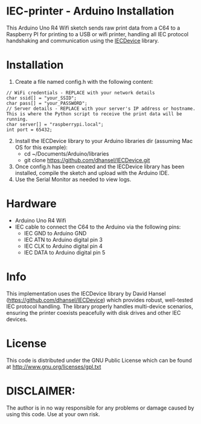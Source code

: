 # IEC-printer - Arduino Installation

This Arduino Uno R4 Wifi sketch sends raw print data from a C64 to a Raspberry PI for printing to a USB or wifi printer, handling all IEC protocol handshaking and communication using the  [IECDevice](https://github.com/dhansel/IECDevice) library.

# Installation
1. Create a file named config.h with the following content:
```
// WiFi credentials - REPLACE with your network details
char ssid[] = "your_SSID";
char pass[] = "your_PASSWORD";
// Server details - REPLACE with your server's IP address or hostname. This is where the Python script to receive the print data will be running.
char server[] = "raspberrypi.local";
int port = 65432;
```
2. Install the IECDevice library to your Arduino libraries dir (assuming Mac OS for this example):
    * cd ~/Documents/Arduino/libraries
    * git clone https://github.com/dhansel/IECDevice.git
3. Once config.h has been created and the IECDevice library has been installed, compile the sketch and upload with the Arduino IDE.
4. Use the Serial Monitor as needed to view logs.

# Hardware
 * Arduino Uno R4 Wifi
 * IEC cable to connect the C64 to the Arduino via the following pins:
    - IEC GND to Arduino GND
    - IEC ATN to Arduino digital pin 3
    - IEC CLK to Arduino digital pin 4
    - IEC DATA to Arduino digital pin 5

# Info
This implementation uses the IECDevice library by David Hansel (https://github.com/dhansel/IECDevice) which provides robust, well-tested IEC protocol handling. The library properly handles multi-device scenarios, ensuring the printer coexists peacefully with disk drives and other IEC devices.

# License
This code is distributed under the GNU Public License
which can be found at http://www.gnu.org/licenses/gpl.txt

# DISCLAIMER:
The author is in no way responsible for any problems or damage caused by using this code. Use at your own risk.